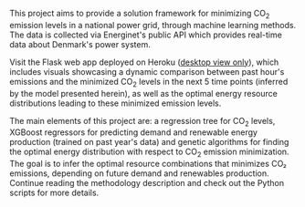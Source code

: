 This project aims to provide a solution framework for minimizing CO<sub>2</sub> emission levels in a national power grid, through machine learning
methods. The data is collected via Energinet's public API which provides real-time data about Denmark's power system. 

Visit the Flask web app deployed on Heroku ([desktop view only](https://cristian-lincu-82f687063209.herokuapp.com/desktop-view/)), which includes visuals showcasing a dynamic comparison between past hour's emissions and the minimized CO<sub>2</sub> levels in the next 5 time points (inferred by the model presented herein), as well as the optimal energy resource distributions leading to these minimized emission levels.

The main elements of this project are: a regression tree for CO<sub>2</sub> levels, XGBoost regressors for predicting demand and renewable energy production (trained on past year's data) and genetic algorithms for finding the optimal energy distribution with respect to CO<sub>2</sub> emission minimization. The goal is to infer the optimal resource combinations that minimizes CO₂ emissions, depending on future demand and renewables production. Continue reading the methodology description and check out the Python scripts for more details.
